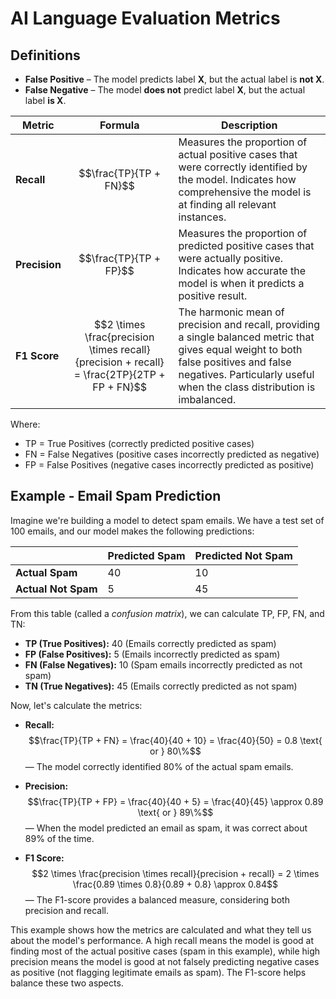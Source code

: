 # AI Language Evaluation Metrics

## Definitions

- **False Positive** – The model predicts label **X**, but the actual label is **not X**.  
- **False Negative** – The model **does not** predict label **X**, but the actual label **is X**.  

| Metric   | Formula | Description |
|----------|------------| ----------- |
| **Recall** | $$\frac{TP}{TP + FN}$$ | Measures the proportion of actual positive cases that were correctly identified by the model. Indicates how comprehensive the model is at finding all relevant instances. |
| **Precision** | $$\frac{TP}{TP + FP}$$ | Measures the proportion of predicted positive cases that were actually positive. Indicates how accurate the model is when it predicts a positive result. |
| **F1 Score** | $$2 \times \frac{precision \times recall}{precision + recall} = \frac{2TP}{2TP + FP + FN}$$ | The harmonic mean of precision and recall, providing a single balanced metric that gives equal weight to both false positives and false negatives. Particularly useful when the class distribution is imbalanced. |

Where:
- TP = True Positives (correctly predicted positive cases)
- FN = False Negatives (positive cases incorrectly predicted as negative)
- FP = False Positives (negative cases incorrectly predicted as positive)

## Example - Email Spam Prediction

Imagine we're building a model to detect spam emails.  We have a test set of 100 emails, and our model makes the following predictions:

|                 | Predicted Spam | Predicted Not Spam |
|-----------------|----------------|--------------------|
| **Actual Spam**  |       40       |         10        |
| **Actual Not Spam**|       5        |         45        |

From this table (called a *confusion matrix*), we can calculate TP, FP, FN, and TN:

* **TP (True Positives):** 40 (Emails correctly predicted as spam)
* **FP (False Positives):** 5 (Emails incorrectly predicted as spam)
* **FN (False Negatives):** 10 (Spam emails incorrectly predicted as not spam)
* **TN (True Negatives):** 45 (Emails correctly predicted as not spam)

Now, let's calculate the metrics:

* **Recall:**  $$\frac{TP}{TP + FN} = \frac{40}{40 + 10} = \frac{40}{50} = 0.8 \text{ or } 80\%$$ &mdash; The model correctly identified 80% of the actual spam emails.

* **Precision:** $$\frac{TP}{TP + FP} = \frac{40}{40 + 5} = \frac{40}{45} \approx 0.89 \text{ or } 89\%$$ &mdash; When the model predicted an email as spam, it was correct about 89% of the time.

* **F1 Score:** $$2 \times \frac{precision \times recall}{precision + recall} = 2 \times \frac{0.89 \times 0.8}{0.89 + 0.8} \approx 0.84$$ &mdash; The F1-score provides a balanced measure, considering both precision and recall.

This example shows how the metrics are calculated and what they tell us about the model's performance.  A high recall means the model is good at finding most of the actual positive cases (spam in this example), while high precision means the model is good at not falsely predicting negative cases as positive (not flagging legitimate emails as spam). The F1-score helps balance these two aspects.

